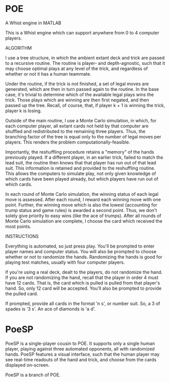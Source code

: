 # POE
A Whist engine in MATLAB

This is a Whist engine which can support anywhere from 0 to 4 computer players. 

ALGORITHM

I use a tree structure, in which the ambient extant deck and trick are passed to a recursive routine. 
The routine is player- and depth-agnostic, such that it may choose optimal plays at any level of the trick, and regardless of whether or not it has a human teammate. 

Under the routine, if the trick is not finished, a set of legal moves are generated, which are then in turn passed again to the routine. 
In the base case, it's trivial to determine which of the available legal plays wins the trick. 
Those plays which are winning are then first negated, and then passed up the tree. Recall, of course, that, if player k + 1 is winning the trick, player k is losing. 

Outside of the main routine, I use a Monte Carlo simulation, in which, for each computer player, all extant cards not held by that computer are shuffled and redistributed to the remaining three players. 
Thus, the branching factor of the tree is equal only to the number of legal moves per players. This renders the problem computationally-feasible. 

Importantly, the reshuffling procedure retains a "memory" of the hands previously played. If a different player, in an earlier trick, failed to match the lead suit, the routine then knows that that player has run out of that lead suit. This information is retained and provided to the reshuffling routine. 
This allows the computers to simulate play, not only given knowledge of which cards have been played already, but which players have run out of which cards. 

In each round of Monte Carlo simulation, the winning status of each legal move is assessed. After each round, I reward each winning move with one point. Further, the winning move which is also the lowest (accounting for trump status and game rules) is awarded a second point. Thus, we don't solely give priority to easy wins (like the ace of trumps). After all rounds of Monte Carlo simulation are complete, I choose the card which received the most points.

INSTRUCTIONS

Everything is automated, so just press play. 
You'll be prompted to enter player names and computer status. 
You will also be prompted to choose whether or not to randomize the hands. 
Randomizing the hands is good for playing test matches, usually with four computer players. 

If you're using a real deck, dealt to the players, do not randomize the hand. 
If you are not randomizing the hand, recall that the player in order 4 must have 12 cards. That is, the card which is pulled is pulled from that player's hand. So, only 12 card will be accepted. 
You'll also be prompted to provide the pulled card. 

If prompted, provide all cards in the format 'n s', or number suit. 
So, a 3 of spades is '3 s'. An ace of diamonds is 'a d'.

# PoeSP 
PoeSP is a single-player cousin to POE. It supports only a single human player, playing against three automated opponents, all with randomized hands. PoeSP features a visual interface, such that the human player may see real-time readouts of the hand and trick, and choose from the cards displayed on-screen.

PoeSP is a branch of POE. 
